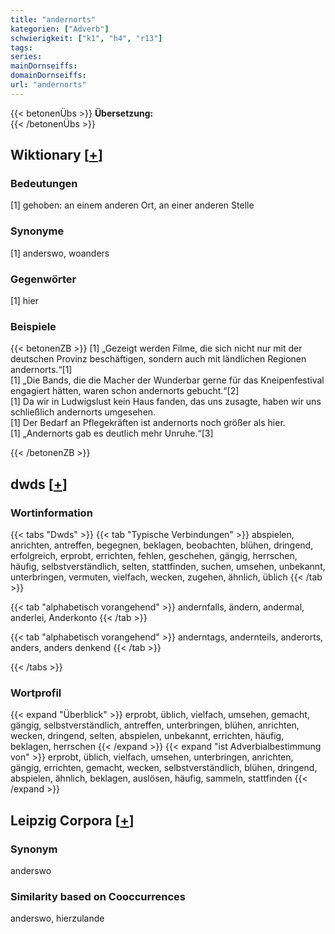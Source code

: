 ```yaml
---
title: "andernorts"
kategorien: ["Adverb"]
schwierigkeit: ["k1", "h4", "r13"]
tags:
series:
mainDornseiffs:
domainDornseiffs:
url: "andernorts"
---
```


{{< betonenÜbs >}}
**Übersetzung:**  
{{< /betonenÜbs >}}

## Wiktionary [[+](https://de.wiktionary.org/wiki/andernorts)]

### Bedeutungen
[1] gehoben: an einem anderen Ort, an einer anderen Stelle  

### Synonyme
[1] anderswo, woanders  

### Gegenwörter
[1] hier  

### Beispiele
{{< betonenZB >}}
[1] „Gezeigt werden Filme, die sich nicht nur mit der deutschen Provinz beschäftigen, sondern auch mit ländlichen Regionen andernorts.“[1]  
[1] „Die Bands, die die Macher der Wunderbar gerne für das Kneipenfestival engagiert hätten, waren schon andernorts gebucht.“[2]  
[1] Da wir in Ludwigslust kein Haus fanden, das uns zusagte, haben wir uns schließlich andernorts umgesehen.  
[1] Der Bedarf an Pflegekräften ist andernorts noch größer als hier.  
[1] „Andernorts gab es deutlich mehr Unruhe.“[3]  

{{< /betonenZB >}}


## dwds [[+](https://www.dwds.de/wb/andernorts)]

### Wortinformation
{{< tabs "Dwds" >}}
{{< tab "Typische Verbindungen" >}}
abspielen, anrichten, antreffen, begegnen, beklagen, beobachten, blühen, dringend, erfolgreich, erprobt, errichten, fehlen, geschehen, gängig, herrschen, häufig, selbstverständlich, selten, stattfinden, suchen, umsehen, unbekannt, unterbringen, vermuten, vielfach, wecken, zugehen, ähnlich, üblich
{{< /tab >}}

{{< tab "alphabetisch vorangehend" >}}
andernfalls, ändern, andermal, anderlei, Anderkonto
{{< /tab >}}

{{< tab "alphabetisch vorangehend" >}}
anderntags, andernteils, anderorts, anders, anders denkend
{{< /tab >}}

{{< /tabs >}}

### Wortprofil
{{< expand "Überblick" >}} erprobt, üblich, vielfach, umsehen, gemacht, gängig, selbstverständlich, antreffen, unterbringen, blühen, anrichten, wecken, dringend, selten, abspielen, unbekannt, errichten, häufig, beklagen, herrschen {{< /expand >}}
{{< expand "ist Adverbialbestimmung von" >}} erprobt, üblich, vielfach, umsehen, unterbringen, anrichten, gängig, errichten, gemacht, wecken, selbstverständlich, blühen, dringend, abspielen, ähnlich, beklagen, auslösen, häufig, sammeln, stattfinden {{< /expand >}}

## Leipzig Corpora [[+](https://corpora.uni-leipzig.de/en/res?word=andernorts&corpusId=deu_newscrawl-public_2018)]


### Synonym
anderswo


### Similarity based on Cooccurrences
anderswo, hierzulande

